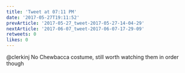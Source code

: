 ```yaml
---
title: 'Tweet at 07:11 PM'
date: '2017-05-27T19:11:52'
prevArticle: '2017-05-27_tweet-2017-05-27-14-04-29'
nextArticle: '2017-06-07_tweet-2017-06-07-17-29-09'
retweets: 0
likes: 0
---
```

@clerkinj No Chewbacca costume, still worth watching them in order though